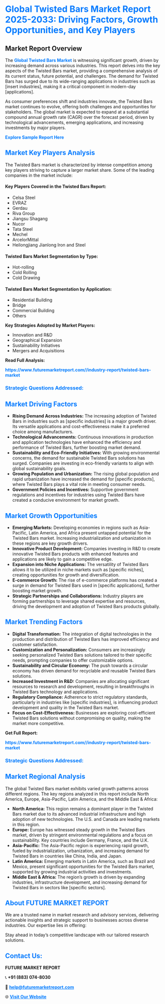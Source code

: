 <h1 style="color: #007BFF;">Global Twisted Bars Market Report 2025-2033: Driving Factors, Growth Opportunities, and Key Players</h1>

<section id="overview">
<h2>Market Report Overview</h2>
<p>The <a href="https://www.futuremarketreport.com//industry-report/twisted-bars-market" style="color: #007BFF; text-decoration: none;"><strong>Global Twisted Bars Market</strong></a> is witnessing significant growth, driven by increasing demand across various industries. This report delves into the key aspects of the Twisted Bars market, providing a comprehensive analysis of its current status, future potential, and challenges. The demand for Twisted Bars has surged due to its wide-ranging applications in industries such as [insert industries], making it a critical component in modern-day [applications].</p>
<p>As consumer preferences shift and industries innovate, the Twisted Bars market continues to evolve, offering both challenges and opportunities for stakeholders. The global market is expected to expand at a substantial compound annual growth rate (CAGR) over the forecast period, driven by technological advancements, emerging applications, and increasing investments by major players.</p>
</section>

<section id="overview">
<p><a href="https://www.futuremarketreport.com//request-sample/reportId=84013" style="color: #007BFF; text-decoration: none;"><strong>Explore Sample Report Here</strong></a></p>
</section>

<section id="key-players">
<h2 style="color: #007BFF;">Market Key Players Analysis</h2>
<p>The Twisted Bars market is characterized by intense competition among key players striving to capture a larger market share. Some of the leading companies in the market include:</p>
<h4>Key Players Covered in the Twisted Bars Report:</h4>
<ul><li>Celsa Steel</li><li>EVRAZ</li><li>Gerdau</li><li>Riva Group</li><li>Jiangsu Shagang</li><li>Nucor</li><li>Tata Steel</li><li>Mechel</li><li>ArcelorMittal</li><li>Heilongjiang Jianlong Iron and Steel</li></ul>
<h4>Twisted Bars Market Segmentation by Type:</h4>
<ul><li>Hot-rolling</li><li>Cold Rolling</li><li>Cold Drawing</li></ul>

<h4>Twisted Bars Market Segmentation by Application:</h4>
<ul><li>Residential Building</li><li>Bridge</li><li>Commercial Building</li><li>Others</li></ul>
<p><strong>Key Strategies Adopted by Market Players:</strong></p>
<ul>
<li>Innovation and R&D</li>
<li>Geographical Expansion</li>
<li>Sustainability Initiatives</li>
<li>Mergers and Acquisitions</li>
</ul>
</section>

<section>
<p><strong>Read Full Analysis: </strong></p><a href="https://www.futuremarketreport.com//industry-report/twisted-bars-market" style="color: #007BFF; text-decoration: none;"><strong>https://www.futuremarketreport.com//industry-report/twisted-bars-market</strong></a>
<h3 style="color: #007BFF;">Strategic Questions Addressed:</h3>
</section>

<section id="driving-factors">
<h2 style="color: #007BFF;">Market Driving Factors</h2>
<ul>
<li><strong>Rising Demand Across Industries:</strong> The increasing adoption of Twisted Bars in industries such as [specific industries] is a major growth driver. Its versatile applications and cost-effectiveness make it a preferred choice among manufacturers.</li>
<li><strong>Technological Advancements:</strong> Continuous innovations in production and application technologies have enhanced the efficiency and performance of Twisted Bars, further boosting market demand.</li>
<li><strong>Sustainability and Eco-Friendly Initiatives:</strong> With growing environmental concerns, the demand for sustainable Twisted Bars solutions has surged. Companies are investing in eco-friendly variants to align with global sustainability goals.</li>
<li><strong>Growing Population and Urbanization:</strong> The rising global population and rapid urbanization have increased the demand for [specific products], where Twisted Bars plays a vital role in meeting consumer needs.</li>
<li><strong>Government Policies and Incentives:</strong> Supportive government regulations and incentives for industries using Twisted Bars have created a conducive environment for market growth.</li>
</ul>
</section>

<section id="growth-opportunities">
<h2 style="color: #007BFF;">Market Growth Opportunities</h2>
<ul>
<li><strong>Emerging Markets:</strong> Developing economies in regions such as Asia-Pacific, Latin America, and Africa present untapped potential for the Twisted Bars market. Increasing industrialization and urbanization in these regions are key growth drivers.</li>
<li><strong>Innovative Product Development:</strong> Companies investing in R&D to create innovative Twisted Bars products with enhanced features and applications are likely to gain a competitive edge.</li>
<li><strong>Expansion into Niche Applications:</strong> The versatility of Twisted Bars allows it to be utilized in niche markets such as [specific niches], creating opportunities for growth and diversification.</li>
<li><strong>E-commerce Growth:</strong> The rise of e-commerce platforms has created a surge in demand for Twisted Bars used in [specific applications], further boosting market growth.</li>
<li><strong>Strategic Partnerships and Collaborations:</strong> Industry players are forming partnerships to leverage shared expertise and resources, driving the development and adoption of Twisted Bars products globally.</li>
</ul>
</section>

<section id="trending-factors">
<h2 style="color: #007BFF;">Market Trending Factors</h2>
<ul>
<li><strong>Digital Transformation:</strong> The integration of digital technologies in the production and distribution of Twisted Bars has improved efficiency and customer satisfaction.</li>
<li><strong>Customization and Personalization:</strong> Consumers are increasingly seeking personalized Twisted Bars solutions tailored to their specific needs, prompting companies to offer customizable options.</li>
<li><strong>Sustainability and Circular Economy:</strong> The push towards a circular economy has driven demand for recyclable and reusable Twisted Bars solutions.</li>
<li><strong>Increased Investment in R&D:</strong> Companies are allocating significant resources to research and development, resulting in breakthroughs in Twisted Bars technology and applications.</li>
<li><strong>Regulatory Compliance:</strong> Adherence to strict regulatory standards, particularly in industries like [specific industries], is influencing product development and quality in the Twisted Bars market.</li>
<li><strong>Focus on Cost-Effectiveness:</strong> Businesses are exploring cost-efficient Twisted Bars solutions without compromising on quality, making the market more competitive.</li>
</ul>
</section>

<section>
<p><strong>Get Full Report: </strong></p><a href="https://www.futuremarketreport.com//industry-report/twisted-bars-market" style="color: #007BFF; text-decoration: none;"><strong>https://www.futuremarketreport.com//industry-report/twisted-bars-market</strong></a>
<h3 style="color: #007BFF;">Strategic Questions Addressed:</h3>
</section>


<section id="regional-analysis">
<h2 style="color: #007BFF;">Market Regional Analysis</h2>
<p>The global Twisted Bars market exhibits varied growth patterns across different regions. The key regions analyzed in this report include North America, Europe, Asia-Pacific, Latin America, and the Middle East & Africa:</p>
<ul>
<li><strong>North America:</strong> This region remains a dominant player in the Twisted Bars market due to its advanced industrial infrastructure and high adoption of new technologies. The U.S. and Canada are leading markets in this region.</li>
<li><strong>Europe:</strong> Europe has witnessed steady growth in the Twisted Bars market, driven by stringent environmental regulations and a focus on sustainability. Key countries include Germany, France, and the U.K.</li>
<li><strong>Asia-Pacific:</strong> The Asia-Pacific region is experiencing rapid growth, fueled by industrialization, urbanization, and increasing demand for Twisted Bars in countries like China, India, and Japan.</li>
<li><strong>Latin America:</strong> Emerging markets in Latin America, such as Brazil and Mexico, present significant opportunities for the Twisted Bars market, supported by growing industrial activities and investments.</li>
<li><strong>Middle East & Africa:</strong> The region’s growth is driven by expanding industries, infrastructure development, and increasing demand for Twisted Bars in sectors like [specific sectors].</li>
</ul>
</section>

<footer>
<h2 style="color: #007BFF;">About FUTURE MARKET REPORT</h2>
<p>We are a trusted name in market research and advisory services, delivering actionable insights and strategic support to businesses across diverse industries. Our expertise lies in offering:</p>

<p>Stay ahead in today’s competitive landscape with our tailored research solutions.</p>

<h2 style="color: #007BFF;">Contact Us:</h2>
<p><strong>FUTURE MARKET REPORT</strong></p>
<p>📞 <strong>+91 (883) 074-8030</strong></p>
<p>📧 <strong><a href="mailto:help@futuremarketreport.com" style="color: #007BFF;">help@futuremarketreport.com</a></strong></p>
<p>🌐 <strong><a href="https://www.futuremarketreport.com/" style="color: #007BFF;">Visit Our Website</a></strong></p>
</footer>